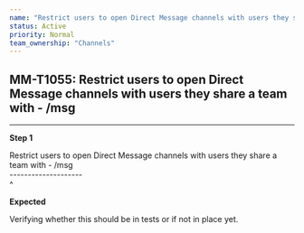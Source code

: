 ```yaml
---
name: "Restrict users to open Direct Message channels with users they share a team with - /msg"
status: Active
priority: Normal
team_ownership: "Channels"
---
```


## MM-T1055: Restrict users to open Direct Message channels with users they share a team with - /msg

---

**Step 1**

Restrict users to open Direct Message channels with users they share a team with - /msg\
\--------------------\
^

**Expected**

Verifying whether this should be in tests or if not in place yet.
